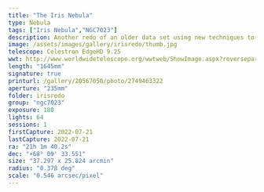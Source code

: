 ```yaml
---
title: "The Iris Nebula"
type: Nebula
tags: ["Iris Nebula","NGC7023"]
description: Another redo of an older data set using new techniques to reveal the structure of this dusty nebula.
image: /assets/images/gallery/irisredo/thumb.jpg
telescope: Celestron EdgeHD 9.25
wwt: http://www.worldwidetelescope.org/wwtweb/ShowImage.aspx?reverseparity=False&scale=0.546349&name=irisredo.jpg&imageurl=https://deepskyworkflows.com/assets/images/gallery/irisredo/irisredo.jpg&credits=Jeremy+Likness+at+DeepSkyWorkflows.com&creditsUrl=https://deepskyworkflows.com&ra=315.164771&dec=67.893372&x=199.2&y=1618.5&rotation=-64.33&thumb=https://deepskyworkflows.com/assets/images/gallery/irisredo/thumb.jpg
length: "1645mm"
signature: true
printurl: /gallery/20567050/photo/2749463322
aperture: "235mm"
folder: irisredo
group: "ngc7023"
exposure: 180
lights: 64
sessions: 1
firstCapture: 2022-07-21 
lastCapture: 2022-07-21
ra: "21h 1m 40.2s"
dec: "+68° 09' 33.551"
size: "37.297 x 25.824 arcmin"
radius: "0.378 deg"
scale: "0.546 arcsec/pixel"
---
```

